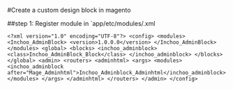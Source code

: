 #Create a custom design block in magento

##step 1: Register module in `app/etc/modules/<yourblockname>.xml

`<?xml version="1.0" encoding="UTF-8"?>
<config>
	<modules>
		<Inchoo_AdminBlock>
			<version>1.0.0.0</version>
		</Inchoo_AdminBlock>
	</modules>
	<global>
		<blocks>
			<inchoo_adminblock>
				<class>Inchoo_AdminBlock_Block</class>
			</inchoo_adminblock>
		</blocks>
	</global>
	<admin>
		<routers>
			<adminhtml>
				<args>
					<modules>
						<inchoo_adminblock after="Mage_Adminhtml">Inchoo_Adminblock_Adminhtml</inchoo_adminblock>
					</modules>
				</args>
			</adminhtml>
		</routers>
	</admin>
</config>`

